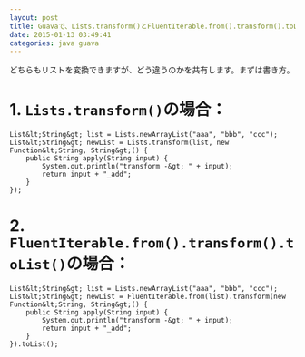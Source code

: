 ```yaml
---
layout: post
title: Guavaで、Lists.transform()とFluentIterable.from().transform().toList()の違いは？
date: 2015-01-13 03:49:41
categories: java guava
---
```

<p>どちらもリストを変換できますが、どう違うのかを共有します。まずは書き方。</p>

<h1>1. <code>Lists.transform()</code>の場合：</h1>

```
List&lt;String&gt; list = Lists.newArrayList("aaa", "bbb", "ccc");
List&lt;String&gt; newList = Lists.transform(list, new Function&lt;String, String&gt;() {
    public String apply(String input) {
        System.out.println("transform -&gt; " + input);
        return input + "_add";
    }
});
```

<h1>2. <code>FluentIterable.from().transform().toList()</code>の場合：</h1>

```
List&lt;String&gt; list = Lists.newArrayList("aaa", "bbb", "ccc");
List&lt;String&gt; newList = FluentIterable.from(list).transform(new Function&lt;String, String&gt;() {
    public String apply(String input) {
        System.out.println("transform -&gt; " + input);
        return input + "_add";
    }
}).toList();
```
